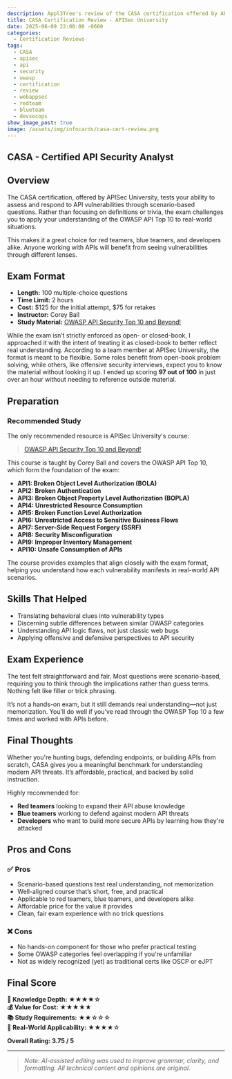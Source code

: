 ```yaml
---
description: Appl3Tree's review of the CASA certification offered by APISec University
title: CASA Certification Review - APISec University
date: 2025-06-09 22:00:00 -0600
categories:
  - Certification Reviews
tags:
  - CASA
  - apisec
  - api
  - security
  - owasp
  - certification
  - review
  - webappsec
  - redteam
  - blueteam
  - devsecops
show_image_post: true
image: /assets/img/infocards/casa-cert-review.png
---
```


## CASA - Certified API Security Analyst

## Overview

The CASA certification, offered by APISec University, tests your ability to assess and respond to API vulnerabilities through scenario-based questions. Rather than focusing on definitions or trivia, the exam challenges you to apply your understanding of the OWASP API Top 10 to real-world situations.

This makes it a great choice for red teamers, blue teamers, and developers alike. Anyone working with APIs will benefit from seeing vulnerabilities through different lenses.

## Exam Format

- **Length:** 100 multiple-choice questions  
- **Time Limit:** 2 hours  
- **Cost:** $125 for the initial attempt, $75 for retakes  
- **Instructor:** Corey Ball  
- **Study Material:** [OWASP API Security Top 10 and Beyond!](https://www.apisecuniversity.com/courses/owasp-api-security-top-10-and-beyond)

While the exam isn’t strictly enforced as open- or closed-book, I approached it with the intent of treating it as closed-book to better reflect real understanding. According to a team member at APISec University, the format is meant to be flexible. Some roles benefit from open-book problem solving, while others, like offensive security interviews, expect you to know the material without looking it up. I ended up scoring **97 out of 100** in just over an hour without needing to reference outside material.

## Preparation

### Recommended Study

The only recommended resource is APISec University's course:

> [OWASP API Security Top 10 and Beyond!](https://www.apisecuniversity.com/courses/owasp-api-security-top-10-and-beyond)

This course is taught by Corey Ball and covers the OWASP API Top 10, which form the foundation of the exam:

- **API1: Broken Object Level Authorization (BOLA)**  
- **API2: Broken Authentication**  
- **API3: Broken Object Property Level Authorization (BOPLA)**  
- **API4: Unrestricted Resource Consumption**  
- **API5: Broken Function Level Authorization**  
- **API6: Unrestricted Access to Sensitive Business Flows**  
- **API7: Server-Side Request Forgery (SSRF)**  
- **API8: Security Misconfiguration**  
- **API9: Improper Inventory Management**  
- **API10: Unsafe Consumption of APIs**

The course provides examples that align closely with the exam format, helping you understand how each vulnerability manifests in real-world API scenarios.

## Skills That Helped

- Translating behavioral clues into vulnerability types  
- Discerning subtle differences between similar OWASP categories  
- Understanding API logic flaws, not just classic web bugs  
- Applying offensive and defensive perspectives to API security

## Exam Experience

The test felt straightforward and fair. Most questions were scenario-based, requiring you to think through the implications rather than guess terms. Nothing felt like filler or trick phrasing.

It’s not a hands-on exam, but it still demands real understanding—not just memorization. You’ll do well if you’ve read through the OWASP Top 10 a few times and worked with APIs before.

## Final Thoughts

Whether you're hunting bugs, defending endpoints, or building APIs from scratch, CASA gives you a meaningful benchmark for understanding modern API threats. It’s affordable, practical, and backed by solid instruction.

Highly recommended for:

- **Red teamers** looking to expand their API abuse knowledge  
- **Blue teamers** working to defend against modern API threats  
- **Developers** who want to build more secure APIs by learning how they're attacked

## Pros and Cons

### ✅ Pros
- Scenario-based questions test real understanding, not memorization  
- Well-aligned course that’s short, free, and practical  
- Applicable to red teamers, blue teamers, and developers alike  
- Affordable price for the value it provides  
- Clean, fair exam experience with no trick questions

### ❌ Cons
- No hands-on component for those who prefer practical testing  
- Some OWASP categories feel overlapping if you're unfamiliar  
- Not as widely recognized (yet) as traditional certs like OSCP or eJPT

## Final Score

**🧠 Knowledge Depth:** ★★★★☆  
**💰 Value for Cost:** ★★★★★  
**📚 Study Requirements:** ★★☆☆☆  
**🧪 Real-World Applicability:** ★★★★☆  

**Overall Rating: 3.75 / 5**

---
> _Note: AI-assisted editing was used to improve grammar, clarity, and formatting. All technical content and opinions are original._